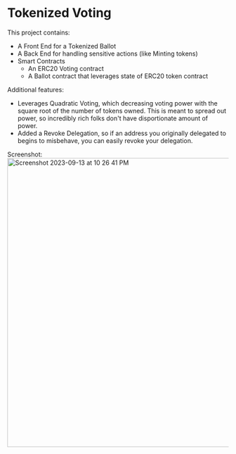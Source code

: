 # Tokenized Voting

This project contains:
* A Front End for a Tokenized Ballot
* A Back End for handling sensitive actions (like Minting tokens)
* Smart Contracts
  * An ERC20 Voting contract
  * A Ballot contract that leverages state of ERC20 token contract

Additional features:
* Leverages Quadratic Voting, which decreasing voting power with the square root of the number of tokens owned. This is meant to spread out power, so incredibly rich folks don't have disportionate amount of power.
* Added a Revoke Delegation, so if an address you originally delegated to begins to misbehave, you can easily revoke your delegation.

Screenshot:
<img width="657" alt="Screenshot 2023-09-13 at 10 26 41 PM" src="https://github.com/krisoshea-eth/Encode-Bootcamp-Group-9/assets/30440525/08a1f911-a2ce-4b77-a235-4dc13f12249e">
